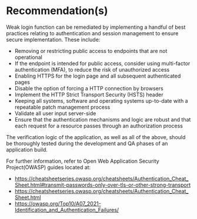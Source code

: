 # Recommendation(s)

Weak login function can be remediated by implementing a handful of best practices relating to authentication and session management to ensure secure implementation. These include:

- Removing or restricting public access to endpoints that are not operational
- If the endpoint is intended for public access, consider using multi-factor authentication (MFA), to reduce the risk of unauthorized access
- Enabling HTTPS for the login page and all subsequent authenticated pages
- Disable the option of forcing a HTTP connection by browsers
- Implement the HTTP Strict Transport Security (HSTS) header
- Keeping all systems, software and operating systems up-to-date with a repeatable patch management process
- Validate all user input server-side
- Ensure that the authentication mechanisms and logic are robust and that each request for a resource passes through an authorization process

The verification logic of the application, as well as all of the above, should be thoroughly tested during the development and QA phases of an application build.

For further information, refer to Open Web Application Security Project(OWASP) guides located at:

- <https://cheatsheetseries.owasp.org/cheatsheets/Authentication_Cheat_Sheet.html#transmit-passwords-only-over-tls-or-other-strong-transport>
- <https://cheatsheetseries.owasp.org/cheatsheets/Authentication_Cheat_Sheet.html>
- <https://owasp.org/Top10/A07_2021-Identification_and_Authentication_Failures/>
